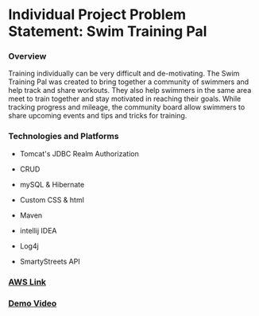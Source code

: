 # Individual Project Problem Statement: Swim Training Pal

### Overview

Training individually can be very difficult and de-motivating. The Swim Training Pal was created to bring together a community of swimmers and help track and share workouts. They also help swimmers in the same area meet to train together and stay motivated in reaching their goals. While tracking progress and mileage, the community board allow swimmers to share upcoming events and tips and tricks for training.

### Technologies and Platforms

* Tomcat's JDBC Realm Authorization

* CRUD

* mySQL & Hibernate

* Custom CSS & html

* Maven

* intellij IDEA

* Log4j

* SmartyStreets API

### [AWS Link](http://18.221.158.65:8080/SwimTrainingPal/)

### [Demo Video](Demo-video.mp4)
